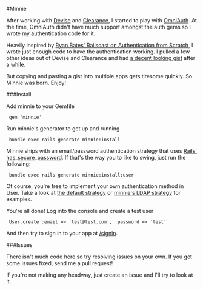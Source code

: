 #Minnie

After working with [Devise](https://github.com/plataformatec/devise) and [Clearance](https://github.com/thoughtbot/clearance), I started to play with [OmniAuth](https://github.com/intridea/omniauth). At the time, OmniAuth didn't have much support amongst the auth gems so I wrote my authentication code for it.  

Heavily inspired by [Ryan Bates' Railscast on Authentication from Scratch](http://railscasts.com/episodes/250-authentication-from-scratch), I wrote just enough code to have the authentication working.  I pulled a few other ideas out of Devise and Clearance and had [a decent looking gist](https://gist.github.com/753507) after a while.

But copying and pasting a gist into multiple apps gets tiresome quickly. So Minnie was born. Enjoy!

###Install

Add minnie to your Gemfile

     gem 'minnie'

Run minnie's generator to get up and running

     bundle exec rails generate minnie:install

Minnie ships with an email/password authentication strategy that uses [Rails' has_secure_password](https://github.com/rails/rails/blob/master/activemodel/lib/active_model/secure_password.rb#L34). If that's the
way you to like to swing, just run the following:

     bundle exec rails generate minnie:install:user

Of course, you're free to implement your own authentication method in User.  Take a look at [the default strategy](https://github.com/mm53bar/minnie/blob/master/lib/minnie/user/auth.rb) or
[minnie's LDAP strategy](https://github.com/mm53bar/minnie-ldap/blob/master/lib/minnie/user/ldap.rb) for examples.

You're all done!  Log into the console and create a test user

     User.create :email => 'test@test.com', :password => 'test'

And then try to sign in to your app at [/signin](http://localhost:3000/signin).

###Issues

There isn't much code here so try resolving issues on your own. If you get some issues fixed, send me a pull request!

If you're not making any headway, just create an issue and I'll try to look at it.

